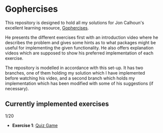 # Gophercises

This repository is designed to hold all my solutions for Jon Calhoun's excellent learning resource, [Gophercises](https://gophercises.com/).

He presents the different exercises first with an introduction video where he describes the problem and gives some hints as to what packages might be useful for implementing the given functionality. He also offers explanation videos which are supposed to show his preferred implementation of each exercise. 

The repository is modelled in accordance with this set-up. It has two branches, one of them holding my solution which I have implemented before watching his video, and a second branch which holds my implementation which has been modified with some of his suggestions (if necessary). 

## Currently implemented exercises
1/20

- **Exercise 1**: [Quiz Game](https://github.com/gophercises/quiz) 
